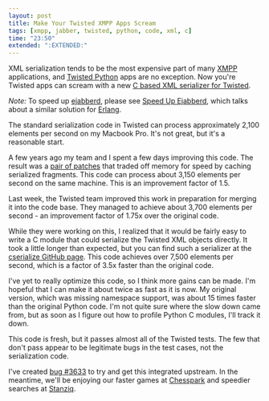 ```yaml
---
layout: post
title: Make Your Twisted XMPP Apps Scream
tags: [xmpp, jabber, twisted, python, code, xml, c]
time: "23:50"
extended: ":EXTENDED:"
---
```


XML serialization tends to be the most expensive part of many
[XMPP](http://www.xmpp.org) applications, and [Twisted
Python](http://www.twistedmatrix.com) apps are no exception.  Now
you're Twisted apps can scream with a new [C based XML serializer for
Twisted](http://github.com/metajack/cserialize).

*Note:* To speed up [ejabberd](http://www.ejabberd.im), please see
[Speed Up Ejabberd](http://metajack.im/2009/01/18/speed-up-ejabberd/),
which talks about a similar solution for [Erlang](http://www.erlang.org).

The standard serialization code in Twisted can process approximately
2,100 elements per second on my Macbook Pro.  It's not great, but it's
a reasonable start.

A few years ago my team and I spent a few days improving this code.
The result was a [pair of
patches](http://twistedmatrix.com/trac/ticket/2477) that traded off
memory for speed by caching serialized fragments.  This code can
process about 3,150 elements per second on the same machine.  This is
an improvement factor of 1.5.

Last week, the Twisted team improved this work in preparation for
merging it into the code base.  They managed to achieve about 3,700
elements per second - an improvement factor of 1.75x over the original
code.

While they were working on this, I realized that it would be fairly
easy to write a C module that could serialize the Twisted XML objects
directly.  It took a little longer than expected, but you can find
such a serializer at the [cserialize GitHub
page](http://github.com/metajack/cserialize).  This code achieves over
7,500 elements per second, which is a factor of 3.5x faster than the
original code.  

I've yet to really optimize this code, so I think more
gains can be made.  I'm hopeful that I can make it about twice as fast
as it is now.  My original version, which was missing namespace
support, was about 15 times faster than the original Python code.  I'm
not quite sure where the slow down came from, but as soon as I figure
out how to profile Python C modules, I'll track it down.

This code is fresh, but it passes almost all of the Twisted tests.
The few that don't pass appear to be legitimate bugs in the test
cases, not the serialization code.

I've created [bug #3633](http://twistedmatrix.com/trac/ticket/3633) to
try and get this integrated upstream.  In the meantime, we'll be
enjoying our faster games at [Chesspark](http://www.chesspark.com) and
speedier searches at [Stanziq](http://www.stanziq.com).
